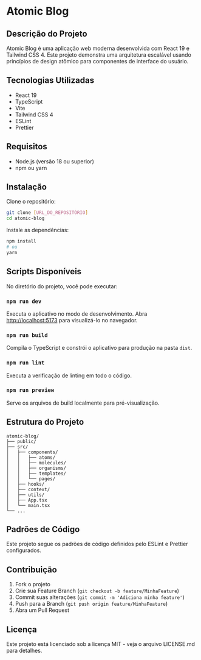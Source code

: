 # Atomic Blog

## Descrição do Projeto
Atomic Blog é uma aplicação web moderna desenvolvida com React 19 e Tailwind CSS 4. Este projeto demonstra uma arquitetura escalável usando princípios de design atômico para componentes de interface do usuário.

## Tecnologias Utilizadas
- React 19
- TypeScript
- Vite
- Tailwind CSS 4
- ESLint
- Prettier

## Requisitos
- Node.js (versão 18 ou superior)
- npm ou yarn

## Instalação

Clone o repositório:
```bash
git clone [URL_DO_REPOSITÓRIO]
cd atomic-blog
```

Instale as dependências:
```bash
npm install
# ou
yarn
```

## Scripts Disponíveis

No diretório do projeto, você pode executar:

### `npm run dev`

Executa o aplicativo no modo de desenvolvimento.
Abra [http://localhost:5173](http://localhost:5173) para visualizá-lo no navegador.

### `npm run build`

Compila o TypeScript e constrói o aplicativo para produção na pasta `dist`.

### `npm run lint`

Executa a verificação de linting em todo o código.

### `npm run preview`

Serve os arquivos de build localmente para pré-visualização.

## Estrutura do Projeto
```
atomic-blog/
├── public/
├── src/
│   ├── components/
│   │   ├── atoms/
│   │   ├── molecules/
│   │   ├── organisms/
│   │   ├── templates/
│   │   └── pages/
│   ├── hooks/
│   ├── context/
│   ├── utils/
│   ├── App.tsx
│   └── main.tsx
└── ...
```

## Padrões de Código
Este projeto segue os padrões de código definidos pelo ESLint e Prettier configurados.

## Contribuição
1. Fork o projeto
2. Crie sua Feature Branch (`git checkout -b feature/MinhaFeature`)
3. Commit suas alterações (`git commit -m 'Adiciona minha feature'`)
4. Push para a Branch (`git push origin feature/MinhaFeature`)
5. Abra um Pull Request

## Licença
Este projeto está licenciado sob a licença MIT - veja o arquivo LICENSE.md para detalhes.